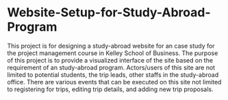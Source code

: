 # Website-Setup-for-Study-Abroad-Program
This project is for designing a study-abroad website for an case study for the project management course in Kelley School of Business. The purpose of this project is to provide a visualized interface of the site based on the requirement of an study-abroad program. Actors/users of this site are not limited to potential students, the trip leads, other staffs in the study-abroad office. There are various events that can be executed on this site not limited to registering for trips, editing trip details, and adding new trip proposals. 
